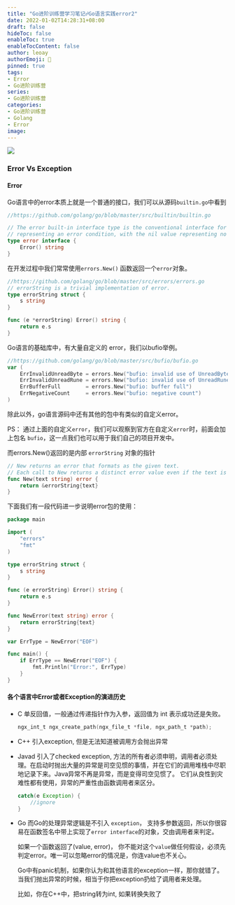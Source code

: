```yaml
---
title: "Go进阶训练营学习笔记☍Go语言实践error2"
date: 2022-01-02T14:28:31+08:00
draft: false
hideToc: false
enableToc: true
enableTocContent: false
author: leoay
authorEmoji: 🎅
pinned: true
tags:
- Error
- Go进阶训练营
series:
- Go进阶训练营
categories:
- Go进阶训练营
- Golang
- Error
image: 
---
```


![](https://pic4.zhimg.com/v2-683be6cff5288cd457d0241e4b760c6c)

### Error Vs Exception

#### Error

Go语言中的error本质上就是一个普通的接口，我们可以从源码`builtin.go`中看到

```go
//https://github.com/golang/go/blob/master/src/builtin/builtin.go

// The error built-in interface type is the conventional interface for
// representing an error condition, with the nil value representing no error.
type error interface {
	Error() string
}
```

在开发过程中我们常常使用`errors.New()` 函数返回一个`error`对象。

```go
//https://github.com/golang/go/blob/master/src/errors/errors.go
// errorString is a trivial implementation of error.
type errorString struct {
	s string
}

func (e *errorString) Error() string {
	return e.s
}
```

Go语言的基础库中，有大量自定义的 error，我们以bufio举例。
```go
//https://github.com/golang/go/blob/master/src/bufio/bufio.go
var (
	ErrInvalidUnreadByte = errors.New("bufio: invalid use of UnreadByte")
	ErrInvalidUnreadRune = errors.New("bufio: invalid use of UnreadRune")
	ErrBufferFull        = errors.New("bufio: buffer full")
	ErrNegativeCount     = errors.New("bufio: negative count")
)
```

除此以外，go语言源码中还有其他的包中有类似的自定义error。

PS： 通过上面的自定义`error`，我们可以观察到官方在自定义`error`时，前面会加上包名 `bufio`，这一点我们也可以用于我们自己的项目开发中。

而errors.New()返回的是内部 `errorString` 对象的指针
```go
// New returns an error that formats as the given text.
// Each call to New returns a distinct error value even if the text is identical.
func New(text string) error {
	return &errorString{text}
}
```

下面我们有一段代码进一步说明error包的使用：

```go
package main

import (
	"errors"
	"fmt"
)

type errorString struct {
	s string
}

func (e errorString) Error() string {
	return e.s
}

func NewError(text string) error {
	return errorString{text}
}

var ErrType = NewError("EOF")

func main() {
	if ErrType == NewError("EOF") {
		fmt.Println("Error:", ErrType)
	}
}
```

#### 各个语言中Error或者Exception的演进历史
* C
	单反回值，一般通过传递指针作为入参，返回值为 int 表示成功还是失败。
	```c
	ngx_int_t ngx_create_path(ngx_file_t *file, ngx_path_t *path);
	```

* C++
	引入exception, 但是无法知道被调用方会抛出异常

* Javad
	引入了checked exception, 方法的所有者必须申明，调用者必须处理。在启动时抛出大量的异常是司空见惯的事情，并在它们的调用堆栈中尽职地记录下来。Java异常不再是异常，而是变得司空见惯了。
	它们从良性到灾难性都有使用，异常的严重性由函数调用者来区分。
	```Java
	catch(e Exception) {
		//ignore
	}
	```

* Go
	而Go的处理异常逻辑是不引入 `exception`， 支持多参数返回，所以你很容易在函数签名中带上实现了`error interface`的对象，交由调用者来判定。

	如果一个函数返回了(value, error)， 你不能对这个`value`做任何假设，必须先判定error。唯一可以忽略error的情况是，你连value也不关心。

	Go中有panic机制，如果你认为和其他语言的exception一样，那你就错了。当我们抛出异常的时候，相当于你把exception扔给了调用者来处理。

	比如，你在C++中，把string转为int, 如果转换失败了